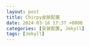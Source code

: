 ```yaml
---
layout: post
title: Chirpy皮肤配置
date: 2024-03-16 17:37 +0800
categories: [安装配置, Jekyll]
tags: [Jekyll]
---
```



